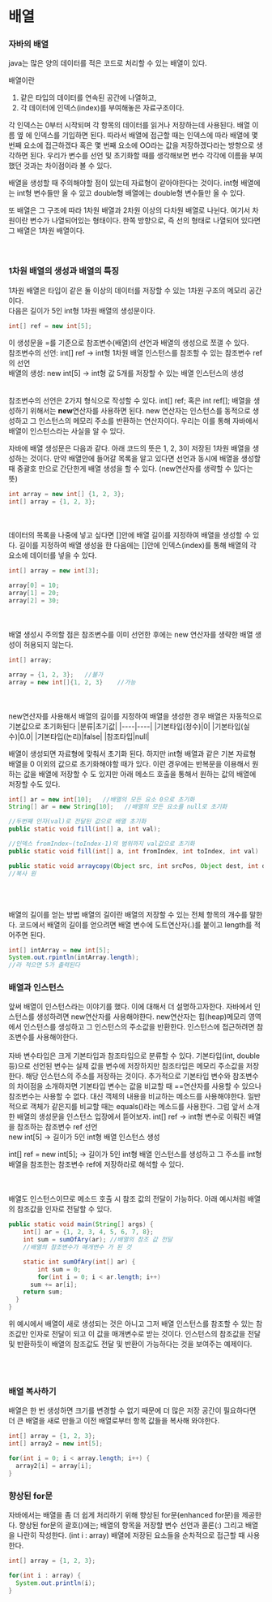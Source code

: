 <h1>배열</h1>

<h3>자바의 배열</h3>
java는 많은 양의 데이터를 적은 코드로 처리할 수 있는 배열이 있다.<br>

배열이란<br>
1. 같은 타입의 데이터를 연속된 공간에 나열하고,<br>
2. 각 데이터에 인덱스(index)를 부여해놓은 자료구조이다.<br>

각 인덱스는 0부터 시작되며 각 항목의 데이터를 읽거나 저장하는데 사용된다.
배열 이름 옆 [](대괄호)에 인덱스를 기입하면 된다.
따라서 배열에 접근할 때는 인덱스에 따라 배열에 몇 번째 요소에 접근하겠다 혹은 몇 번째 요소에 OO라는 값을 저장하겠다라는 방향으로 생각하면 된다.
우리가 변수를 선언 및 초기화할 때를 생각해보면 변수 각각에 이름을 부여했던 것과는 차이점이라 볼 수 있다.<br>

배열을 생성할 때 주의해야할 점이 있는데 자료형이 같아야한다는 것이다.
int형 배열에는 int형 변수들만 올 수 있고 double형 배열에는 double형 변수들만 올 수 있다.<br>

또 배열은 그 구조에 따라 1차원 배열과 2차원 이상의 다차원 배열로 나뉜다.
여기서 차원이란 변수가 나열되어있는 형태이다.
한쪽 방향으로, 즉 선의 형태로 나열되어 있다면 그 배열은 1차원 배열이다.<br>
<br><br>


<h3>1차원 배열의 생성과 배열의 특징</h3>
1차원 배열은 타입이 같은 둘 이상의 데이터를 저장할 수 있는 1차원 구조의 메모리 공간이다.<br>
다음은 길이가 5인 int형 1차원 배열의 생성문이다.<br>

```java
int[] ref = new int[5];
```

이 생성문을 =를 기준으로 참조변수(배열)의 선언과 배열의 생성으로 쪼갤 수 있다.<br>
참조변수의 선언: int[] ref -> int형 1차원 배열 인스턴스를 참조할 수 있는 참조변수 ref의 선언<br>
배열의 생성: new int[5] -> int형 값 5개를 저장할 수 있는 배열 인스턴스의 생성<br>
<br><br>
참조변수의 선언은 2가지 형식으로 작성할 수 있다. int[] ref; 혹은 int ref[];
배열을 생성하기 위해서는 **new**연산자를 사용하면 된다. 
new 연산자는 인스턴스를 동적으로 생성하고 그 인스턴스의 메모리 주소를 반환하는 연산자이다.
우리는 이를 통해 자바에서 배열이 인스턴스라는 사실을 알 수 있다.

자바에 배열 생성문은 다음과 같다. 아래 코드의 뜻은 1, 2, 3이 저장된 1차원 배열을 생성하는 것이다.
만약 배열안에 들어갈 목록을 알고 있다면 선언과 동시에 배열을 생성할 때 중괄호 만으로 간단한게 배열 생성을 할 수 있다. (new연산자를 생략할 수 있다는 뜻)
```java
int array = new int[] {1, 2, 3};
int[] array = {1, 2, 3};
```
<br><br>
데이터의 목록을 나중에 넣고 싶다면 []안에 배열 길이를 지정하여 배열을 생성할 수 있다.
길이를 지정하여 배열 생성을 한 다음에는 []안에 인덱스(index)를 통해 배열의 각 요소에 데이터를 넣을 수 있다.
```java
int[] array = new int[3];

array[0] = 10;
array[1] = 20;
array[2] = 30;
```
<br><br>
배열 생성시 주의할 점은 참조변수를 이미 선언한 후에는 new 연산자를 생략한 배열 생성이 허용되지 않는다.
```java
int[] array;

array = {1, 2, 3};   //불가
array = new int[]{1, 2, 3}    //가능
```
<br><br>
new연산자를 사용해서 배열의 길이를 지정하여 배열을 생성한 경우 배열은 자동적으로 기본값으로 초기화된다
|분류|초기값|
|----|----|
|기본타입(정수)|0|
|기본타입(실수)|0.0|
|기본타입(논리)|false|
|참조타입|null|

배열이 생성되면 자료형에 맞춰서 초기화 된다.
하지만 int형 배열과 같은 기본 자료형 배열을 0 이외의 값으로 초기화해야할 때가 있다. 
이런 경우에는 반복문을 이용해서 원하는 값을 배열에 저장할 수 도 있지만 아래 메소드 호출을 통해서 원하는 값의 배열에 저장할 수도 있다.
```java
int[] ar = new int[10];   //배열의 모든 요소 0으로 초기화
String[] ar = new String[10];   //배열의 모든 요소를 null로 초기화

//두번째 인자(val)로 전달된 값으로 배열 초기화
public static void fill(int[] a, int val);  

//인덱스 fromIndex~(toIndex-1)의 범위까지 val값으로 초기화
public static void fill(int[] a, int fromIndex, int toIndex, int val)

public static void arraycopy(Object src, int srcPos, Object dest, int destPos, int length)
//복사 원
```
<br><br>

배열의 길이를 얻는 방법
배열의 길이란 배열의 저장할 수 있는 전체 항목의 개수를 말한다.
코드에서 배열의 길이를 얻으려면 배열 변수에 도트연산자(.)를 붙이고 length를 적어주면 된다.
```java
int[] intArray = new int[5];
System.out.rpintln(intArray.length);
//라 적으면 5가 출력된다
```

<h3>배열과 인스턴스</h3>
앞써 배열이 인스턴스라는 이야기를 했다. 이에 대해서 더 설명하고자한다.
자바에서 인스턴스를 생성하려면 new연산자를 사용해야한다.
new연산자는 힙(heap)메모리 영역에서 인스턴스를 생성하고 그 인스턴스의 주소값을 반환한다.
인스턴스에 접근하려면 참조변수를 사용해야한다. 
<br><br>
자바 변수타입은 크게 기본타입과 참조타입으로 분류할 수 있다.
기본타입(int, double 등)으로 선언된 변수는 실제 값을 변수에 저장하지만 참조타입은 메모리 주소값을 저장한다.
해당 인스턴스의 주소를 저장하는 것이다.
추가적으로 기본타입 변수와 참조변수의 차이점을 소개하자면 기본타입 변수는 값을 비교할 때 ==연산자를 사용할 수 있으나 참조변수는 사용할 수 없다. 대신 객체의 내용을 비교하는 메소드를 사용해야한다. 일반적으로 객체가 같은지를 비교할 때는 equals()라는 메소드를 사용한다.
그럼 앞서 소개한 배열의 생성문을 인스턴스 입장에서 뜯어보자.
int[] ref -> int형 변수로 이뤄진 배열을 참조하는 참조변수 ref 선언<br>
new int[5] -> 길이가 5인 int형 배열 인스턴스 생성<br>

int[] ref = new int[5]; -> 길이가 5인 int형 배열 인스턴스를 생성하고 그 주소를 int형 배열을 참조한는 참조변수 ref에 저장하라로 해석할 수 있다.

<br><br>
배열도 인스턴스이므로 메소드 호출 시 참조 값의 전달이 가능하다. 
아래 예시처럼 배열의 참조값을 인자로 전달할 수 있다.
```java
public static void main(String[] args) {
	int[] ar = {1, 2, 3, 4, 5, 6, 7, 8};
	int sum = sumOfAry(ar);	//배열의 참조 값 전달
	//배열의 참조변수가 매개변수 가 된 것

	static int sumOfAry(int[] ar) { 
		int sum = 0;
		for(int i = 0; i < ar.length; i++)
      sum += ar[i];
    return sum;
  }
}
```
위 예시에서 배열이 새로 생성되는 것은 아니고 그저 배열 인스턴스를 참조할 수 있는 참조값만 인자로 전달이 되고 이 값을 매개변수로 받는 것이다.
인스턴스의 참조값을 전달 및 반환하듯이 배열의 참조값도 전달 및 반환이 가능하다는 것을 보여주는 예제이다.

<br><br>

<h3>배열 복사하기</h3>
배열은 한 번 생성하면 크기를 변경할 수 없기 때문에 더 많은 저장 공간이 필요하다면 더 큰 배열을 새로 만들고 이전 배열로부터 항목 값들을 복사해 와야한다.

```java
int[] array = {1, 2, 3};
int[] array2 = new int[5];

for(int i = 0; i < array.length; i++) {
  array2[i] = array[i];
}
```

<h3>향상된 for문</h3>
자바에서는 배열을 좀 더 쉽게 처리하기 위해 향상된 for문(enhanced for문)을 제공한다.
향상된 for문의 괄호()에는; 배열의 항목을 저장할 변수 선언과 콜론(:) 그리고 배열을 나란히 작성한다. (int i : array)
배열에 저장된 요소들을 순차적으로 접근할 때 사용한다.

```java
int[] array = {1, 2, 3};

for(int i : array) {
  System.out.println(i);
}
```

















